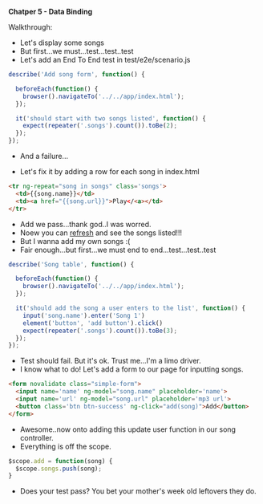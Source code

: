**Chatper 5 - Data Binding**

Walkthrough:

* Let's display some songs
* But first...we must...test...test..test
* Let's add an End To End test in test/e2e/scenario.js

```javascript
describe('Add song form', function() {

  beforeEach(function() {
    browser().navigateTo('../../app/index.html');
  });

  it('should start with two songs listed', function() {
    expect(repeater('.songs').count()).toBe(2);
  });
});
```

* And a failure...

* Let's fix it by adding a row for each song in index.html

```html
<tr ng-repeat="song in songs" class='songs'>
  <td>{{song.name}}</td>
  <td><a href="{{song.url}}">Play</<a></td>
</tr>
```

* Add we pass...thank god..I was worred.
* Noew you can [refresh](http://localhost:8000/app/index.html) and see the songs listed!!!
* But I wanna add my own songs :(
* Fair enough...but first...we must end to end...test...test..test

```javascript
describe('Song table', function() {

  beforeEach(function() {
    browser().navigateTo('../../app/index.html');
  });

  it('should add the song a user enters to the list', function() {
    input('song.name').enter('Song 1')
    element('button', 'add button').click()
    expect(repeater('.songs').count()).toBe(3);
  });
});
```

* Test should fail. But it's ok. Trust me...I'm a limo driver.
* I know what to do! Let's add a form to our page for inputting songs.

```html
<form novalidate class="simple-form">
  <input name='name' ng-model="song.name" placeholder='name'>
  <input name='url' ng-model="song.url" placeholder='mp3 url'>
  <button class='btn btn-success' ng-click="add(song)">Add</button>
</form>
```

* Awesome..now onto adding this update user function in our song controller.
* Everything is off the scope.

```javascript
$scope.add = function(song) {
  $scope.songs.push(song);
} 
```


* Does your test pass? You bet your mother's week old leftovers they do.
